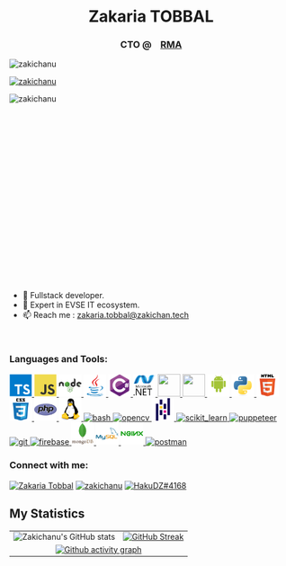  <h1 align="center">Zakaria TOBBAL</h1>
<h3 align="center">CTO @ &nbsp;&nbsp; <a href="https://rechargermonauto.com" target="_blank" rel="noreferrer">RMA</a></h3>
<p align="left"> <img src="https://komarev.com/ghpvc/?username=zakichanu&label=Profile%20views&color=0e75b6&style=flat" alt="zakichanu" /> </p>
  <p align="left"> <a href="https://github.com/ryo-ma/github-profile-trophy"><img src="https://github-profile-trophy.vercel.app/?username=zakichanu&theme=onedark&column=8" alt="zakichanu" /></a> </p>
  
  <p><img align="right" width="600px" height="350px" src="https://giffiles.alphacoders.com/218/218631.gif" alt="zakichanu" /></p>
 
- 👔 Fullstack developer.
- 🚗 Expert in EVSE IT ecosystem.
- 📫 Reach me : zakaria.tobbal@zakichan.tech

<br>

<h3 align="left">Languages and Tools:</h3>
<p align="left">
   <a href="https://www.typescriptlang.org/" target="_blank" rel="noreferrer"> 
   <img src="https://raw.githubusercontent.com/devicons/devicon/master/icons/typescript/typescript-original.svg" alt="typescript" width="40" height="40"/> 
</a> 
 <a href="https://developer.mozilla.org/en-US/docs/Web/JavaScript" target="_blank" rel="noreferrer"> 
  <img src="https://raw.githubusercontent.com/devicons/devicon/master/icons/javascript/javascript-original.svg" alt="javascript" width="40" height="40"/> 
 </a> 
   <a href="https://nodejs.org" target="_blank" rel="noreferrer"> 
  <img src="https://raw.githubusercontent.com/devicons/devicon/master/icons/nodejs/nodejs-original-wordmark.svg" alt="nodejs" width="40" height="40"/> 
 </a>
 <a href="https://www.java.com" target="_blank" rel="noreferrer"> 
  <img src="https://raw.githubusercontent.com/devicons/devicon/master/icons/java/java-original.svg" alt="java" width="40" height="40"/> 
 </a> 
 <a href="https://www.w3schools.com/cs/" target="_blank" rel="noreferrer"> 
  <img src="https://raw.githubusercontent.com/devicons/devicon/master/icons/csharp/csharp-original.svg" alt="csharp" width="40" height="40"/>
 <a href="https://dotnet.microsoft.com/" target="_blank" rel="noreferrer"> 
  <img src="https://raw.githubusercontent.com/devicons/devicon/master/icons/dot-net/dot-net-original-wordmark.svg" alt="dotnet" width="40" height="40"/> 
 </a> 
 <a href="https://angular.io/" target="_blank" rel="noreferrer"> 
  <img src="https://cdn.jsdelivr.net/gh/devicons/devicon@latest/icons/angular/angular-original.svg" width="40" height="40"/>
 </a> 
 <a href="https://fr.legacy.reactjs.org/" target="_blank" rel="noreferrer"> 
  <img src="https://cdn.jsdelivr.net/gh/devicons/devicon@latest/icons/react/react-original.svg" width="40" height="40"/>
 </a> 
 </a> 
 <a href="https://developer.android.com" target="_blank" rel="noreferrer"> 
  <img src="https://raw.githubusercontent.com/devicons/devicon/master/icons/android/android-original-wordmark.svg" alt="android" width="40" height="40"/> 
 </a>
  <a href="https://www.python.org" target="_blank" rel="noreferrer"> 
  <img src="https://raw.githubusercontent.com/devicons/devicon/master/icons/python/python-original.svg" alt="python" width="40" height="40"/>
 </a>
  <a href="https://www.w3.org/html/" target="_blank" rel="noreferrer"> 
  <img src="https://raw.githubusercontent.com/devicons/devicon/master/icons/html5/html5-original-wordmark.svg" alt="html5" width="40" height="40"/> 
 </a> 
  <a href="https://www.w3schools.com/css/" target="_blank" rel="noreferrer"> 
  <img src="https://raw.githubusercontent.com/devicons/devicon/master/icons/css3/css3-original-wordmark.svg" alt="css3" width="40" height="40"/> 
 </a> 
 <a href="https://www.php.net" target="_blank" rel="noreferrer"> 
  <img src="https://raw.githubusercontent.com/devicons/devicon/master/icons/php/php-original.svg" alt="php" width="40" height="40"/> 
 </a>
 <a href="https://www.linux.org/" target="_blank" rel="noreferrer"> 
  <img src="https://raw.githubusercontent.com/devicons/devicon/master/icons/linux/linux-original.svg" alt="linux" width="40" height="40"/> 
 </a> 
 <a href="https://www.gnu.org/software/bash/" target="_blank" rel="noreferrer"> 
  <img src="https://www.vectorlogo.zone/logos/gnu_bash/gnu_bash-icon.svg" alt="bash" width="40" height="40"/> 
 </a> 
  <a href="https://opencv.org/" target="_blank" rel="noreferrer"> 
  <img src="https://www.vectorlogo.zone/logos/opencv/opencv-icon.svg" alt="opencv" width="40" height="40"/> 
 </a> 
 <a href="https://pandas.pydata.org/" target="_blank" rel="noreferrer"> 
  <img src="https://raw.githubusercontent.com/devicons/devicon/2ae2a900d2f041da66e950e4d48052658d850630/icons/pandas/pandas-original.svg" alt="pandas" width="40" height="40"/>  
  <a href="https://scikit-learn.org/" target="_blank" rel="noreferrer"> 
  <img src="https://upload.wikimedia.org/wikipedia/commons/0/05/Scikit_learn_logo_small.svg" alt="scikit_learn" width="40" height="40"/> 
 </a> 
  <a href="https://github.com/puppeteer/puppeteer" target="_blank" rel="noreferrer"> 
  <img src="https://www.vectorlogo.zone/logos/pptrdev/pptrdev-official.svg" alt="puppeteer" width="40" height="40"/> 
 </a>
 <a href="https://git-scm.com/" target="_blank" rel="noreferrer"> 
  <img src="https://www.vectorlogo.zone/logos/git-scm/git-scm-icon.svg" alt="git" width="40" height="40"/> 
 </a>
 <a href="https://firebase.google.com/" target="_blank" rel="noreferrer"> 
  <img src="https://www.vectorlogo.zone/logos/firebase/firebase-icon.svg" alt="firebase" width="40" height="40"/> 
 </a>
 <a href="https://www.mongodb.com/" target="_blank" rel="noreferrer"> 
  <img src="https://raw.githubusercontent.com/devicons/devicon/master/icons/mongodb/mongodb-original-wordmark.svg" alt="mongodb" width="40" height="40"/> 
 </a>
 <a href="https://www.mysql.com/" target="_blank" rel="noreferrer"> 
  <img src="https://raw.githubusercontent.com/devicons/devicon/master/icons/mysql/mysql-original-wordmark.svg" alt="mysql" width="40" height="40"/> 
 </a> 
 <a href="https://www.nginx.com" target="_blank" rel="noreferrer"> 
  <img src="https://raw.githubusercontent.com/devicons/devicon/master/icons/nginx/nginx-original.svg" alt="nginx" width="40" height="40"/> 
 </a> 
 <a href="https://postman.com" target="_blank" rel="noreferrer"> 
  <img src="https://www.vectorlogo.zone/logos/getpostman/getpostman-icon.svg" alt="postman" width="40" height="40"/> 
 </a> 
 
</p>

      

<h3 align="left">Connect with me:</h3>
<p align="left">
  <a href="https://www.linkedin.com/in/zakaria-tobbal/" target="blank"><img align="center"
      src="https://raw.githubusercontent.com/rahuldkjain/github-profile-readme-generator/master/src/images/icons/Social/linked-in-alt.svg"
      alt="Zakaria Tobbal" height="30" width="40" /></a>
  <a href="https://instagram.com/zakichanu/" target="blank"><img align="center"
      src="https://raw.githubusercontent.com/rahuldkjain/github-profile-readme-generator/master/src/images/icons/Social/instagram.svg"
      alt="zakichanu" height="30" width="40" /></a>
 <a href="https://discord.gg/HakuDZ#4168" target="blank"><img align="center" src="https://raw.githubusercontent.com/rahuldkjain/github-profile-readme-generator/master/src/images/icons/Social/discord.svg" alt="HakuDZ#4168" height="30" width="40" /></a>
</p>

## My Statistics
<div align="center">
<table>
  <tr>
    <td><img src="https://github-readme-stats.vercel.app/api?username=zakichanu&count_private=true&theme=tokyonight" alt="Zakichanu's GitHub stats"></td>
    <td><a href="https://git.io/streak-stats"><img src="https://streak-stats.demolab.com?user=zakichanu&theme=tokyonight&hide_border=true&border_radius=10&locale=fr&date_format=j%2Fn%5B%2FY%5D&exclude_days=Sun%2CSat" alt="GitHub Streak"></a></td>
  </tr>
 <tr>
    <td colspan="2" align="center">
      <a href="https://github.com/ashutosh00710/github-readme-activity-graph">
        <img src="https://github-readme-activity-graph.vercel.app/graph?username=Zakichanu&theme=tokyo-night&area=true&hide_border=true" alt="Github activity graph">
      </a>
    </td>
  </tr>
</table>
      
 
 
</div>






